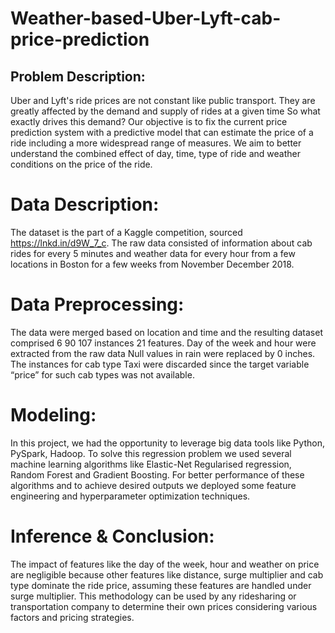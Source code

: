 # Weather-based-Uber-Lyft-cab-price-prediction

## Problem Description: 
Uber and Lyft's ride prices are not constant like public transport. They are greatly affected by the demand and supply of rides at a given time So what exactly drives this demand?
Our objective is to fix the current price prediction system with a predictive model that can estimate the price of a ride including a more widespread range of measures. We aim to better understand the combined effect of day, time, type of ride and weather conditions on the price of the ride.

# Data Description:
The dataset is the part of a Kaggle competition, sourced https://lnkd.in/d9W_7_c. The raw data consisted of information about cab rides for every 5 minutes and weather data for every hour from a few locations in Boston for a few weeks from November December 2018.

# Data Preprocessing:
The data were merged based on location and time and the resulting dataset comprised 6 90 107 instances 21 features.
Day of the week and hour were extracted from the raw data Null values in rain were replaced by 0 inches.  The instances for cab type Taxi were discarded since the target variable “price” for such cab types was not available.

# Modeling:
In this project, we had the opportunity to leverage big data tools like Python, PySpark, Hadoop. To solve this regression problem we used several machine learning algorithms like Elastic-Net Regularised regression, Random Forest and Gradient Boosting. For better performance of these algorithms and to achieve desired outputs we deployed some feature engineering and hyperparameter optimization techniques.

# Inference & Conclusion: 
The impact of features like the day of the week, hour and weather on price are negligible because other features like distance, surge multiplier and cab type dominate the ride price, assuming these features are handled under surge multiplier.
This methodology can be used by any ridesharing or transportation company to determine their own prices considering various factors and pricing strategies.
